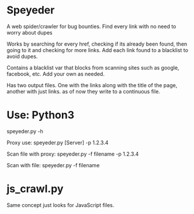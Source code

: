 # Speyeder
A web spider/crawler for bug bounties. Find every link with no need to worry about dupes

Works by searching for every href, checking if its already been found, then going to it and checking for more links. Add each link found to a blacklist to avoid dupes.

Contains a blacklist var that blocks from scanning sites such as google, facebook, etc. Add your own as needed.

Has two output files. One with the links along with the title of the page, another with just links. as of now they write to a continuous file.

# Use: Python3

speyeder.py -h

Proxy use: speyeder.py [Server] -p 1.2.3.4

Scan file with proxy: speyeder.py -f filename -p 1.2.3.4

Scan with file: speyeder.py -f filename

# js_crawl.py

Same concept just looks for JavaScript files.
